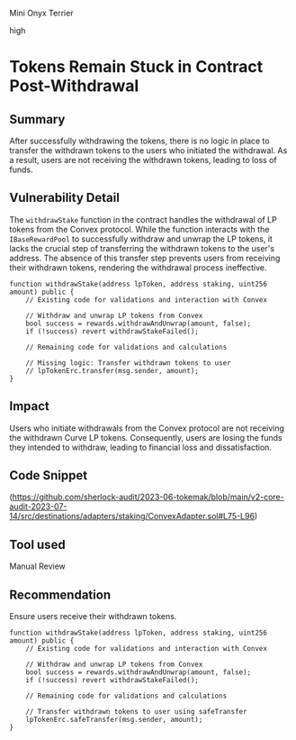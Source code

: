 Mini Onyx Terrier

high

# Tokens Remain Stuck in Contract Post-Withdrawal
## Summary
After successfully withdrawing the tokens, there is no logic in place to transfer the withdrawn tokens to the users who initiated the withdrawal. As a result, users are not receiving the withdrawn tokens, leading to loss of funds.
## Vulnerability Detail
The `withdrawStake` function in the contract handles the withdrawal of LP tokens from the Convex protocol. While the function interacts with the `IBaseRewardPool` to successfully withdraw and unwrap the LP tokens, it lacks the crucial step of transferring the withdrawn tokens to the user's address. The absence of this transfer step prevents users from receiving their withdrawn tokens, rendering the withdrawal process ineffective.
```solidity
function withdrawStake(address lpToken, address staking, uint256 amount) public {
    // Existing code for validations and interaction with Convex

    // Withdraw and unwrap LP tokens from Convex
    bool success = rewards.withdrawAndUnwrap(amount, false);
    if (!success) revert withdrawStakeFailed();

    // Remaining code for validations and calculations

    // Missing logic: Transfer withdrawn tokens to user
    // lpTokenErc.transfer(msg.sender, amount);
}
```
## Impact
Users who initiate withdrawals from the Convex protocol are not receiving the withdrawn Curve LP tokens. Consequently, users are losing the funds they intended to withdraw, leading to financial loss and dissatisfaction.

## Code Snippet
(https://github.com/sherlock-audit/2023-06-tokemak/blob/main/v2-core-audit-2023-07-14/src/destinations/adapters/staking/ConvexAdapter.sol#L75-L96)
## Tool used

Manual Review

## Recommendation
Ensure users receive their withdrawn tokens.
```solidity
function withdrawStake(address lpToken, address staking, uint256 amount) public {
    // Existing code for validations and interaction with Convex

    // Withdraw and unwrap LP tokens from Convex
    bool success = rewards.withdrawAndUnwrap(amount, false);
    if (!success) revert withdrawStakeFailed();

    // Remaining code for validations and calculations

    // Transfer withdrawn tokens to user using safeTransfer
    lpTokenErc.safeTransfer(msg.sender, amount);
}
```